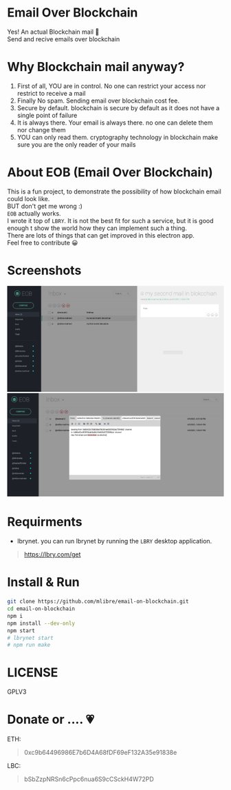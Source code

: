 # Email Over Blockchain
Yes! An actual Blockchain mail :green_heart:  
Send and recive emails over blockchain

# Why Blockchain mail anyway?
1. First of all, YOU are in control. No one can restrict your access nor restrict to receive a mail
2. Finally No spam. Sending email over blockchain cost fee.
3. Secure by default. blockchain is secure by default as it does not have a single point of failure
4. It is always there. Your email is always there. no one can delete them nor change them
5. YOU can only read them. cryptography technology in blockchain make sure you are the only reader of your mails

# About EOB (Email Over Blockchain)
This is a fun project, to demonstrate the possibility of how blockchain email could look like.  
BUT don't get me wrong :)  
`EOB` actually works.  
I wrote it top of `LBRY`.  It is not the best fit for such a service, but it is good enough t show the world how they can implement such a thing.  
There are lots of things that can get improved in this electron app.  
Feel free to contribute :grinning: 

# Screenshots
![screenshot](screenshot.png)
![screenshot 2](screenshot_2.png)

# Requirments
* lbrynet. you can run lbrynet by running the `LBRY` desktop application.
> https://lbry.com/get

# Install & Run
```bash
git clone https://github.com/mlibre/email-on-blockchain.git
cd email-on-blockchain
npm i
npm install --dev-only
npm start
# lbrynet start
# npm run make
```

# LICENSE
GPLV3

Donate or .... :heartpulse:
=======
ETH:
> 0xc9b64496986E7b6D4A68fDF69eF132A35e91838e

LBC:
> bSbZzpNRSn6cPpc6nua6S9cCSckH4W72PD